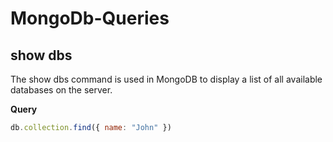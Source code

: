 # MongoDb-Queries

<h2><b>show dbs</b></h2>
The show dbs command is used in MongoDB to display a list of all available databases on the server. 


**Query**
```javascript
db.collection.find({ name: "John" })

